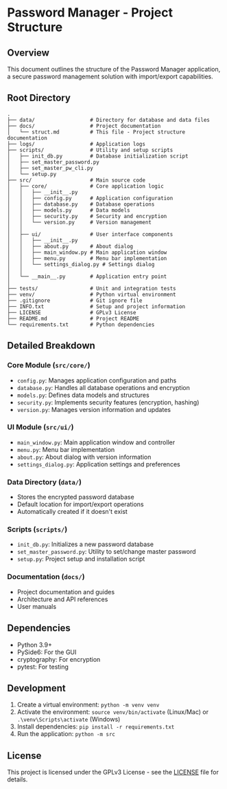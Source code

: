 # Password Manager - Project Structure

## Overview

This document outlines the structure of the Password Manager application, a secure password management solution with import/export capabilities.

## Root Directory

```text
.
├── data/                  # Directory for database and data files
├── docs/                  # Project documentation
│   └── struct.md          # This file - Project structure documentation
├── logs/                  # Application logs
├── scripts/               # Utility and setup scripts
│   ├── init_db.py         # Database initialization script
│   ├── set_master_password.py
│   ├── set_master_pw_cli.py
│   └── setup.py
├── src/                   # Main source code
│   ├── core/              # Core application logic
│   │   ├── __init__.py
│   │   ├── config.py      # Application configuration
│   │   ├── database.py    # Database operations
│   │   ├── models.py      # Data models
│   │   ├── security.py    # Security and encryption
│   │   └── version.py     # Version management
│   │
│   ├── ui/                # User interface components
│   │   ├── __init__.py
│   │   ├── about.py       # About dialog
│   │   ├── main_window.py # Main application window
│   │   ├── menu.py        # Menu bar implementation
│   │   └── settings_dialog.py # Settings dialog
│   │
│   └── __main__.py        # Application entry point
│
├── tests/                 # Unit and integration tests
├── venv/                  # Python virtual environment
├── .gitignore             # Git ignore file
├── INFO.txt               # Setup and project information
├── LICENSE                # GPLv3 License
├── README.md              # Project README
└── requirements.txt       # Python dependencies
```

## Detailed Breakdown

### Core Module (`src/core/`)

- `config.py`: Manages application configuration and paths
- `database.py`: Handles all database operations and encryption
- `models.py`: Defines data models and structures
- `security.py`: Implements security features (encryption, hashing)
- `version.py`: Manages version information and updates

### UI Module (`src/ui/`)

- `main_window.py`: Main application window and controller
- `menu.py`: Menu bar implementation
- `about.py`: About dialog with version information
- `settings_dialog.py`: Application settings and preferences

### Data Directory (`data/`)

- Stores the encrypted password database
- Default location for import/export operations
- Automatically created if it doesn't exist

### Scripts (`scripts/`)

- `init_db.py`: Initializes a new password database
- `set_master_password.py`: Utility to set/change master password
- `setup.py`: Project setup and installation script

### Documentation (`docs/`)

- Project documentation and guides
- Architecture and API references
- User manuals

## Dependencies

- Python 3.9+
- PySide6: For the GUI
- cryptography: For encryption
- pytest: For testing

## Development

1. Create a virtual environment: `python -m venv venv`
2. Activate the environment: `source venv/bin/activate` (Linux/Mac) or `.\venv\Scripts\activate` (Windows)
3. Install dependencies: `pip install -r requirements.txt`
4. Run the application: `python -m src`

## License

This project is licensed under the GPLv3 License - see the [LICENSE](LICENSE) file for details.

